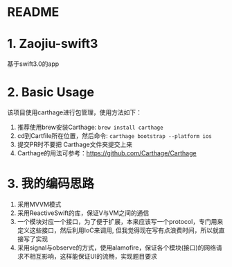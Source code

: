 # README

# 1. Zaojiu-swift3
基于swift3.0的app

# 2. Basic Usage
该项目使用carthage进行包管理，使用方法如下：

1. 推荐使用brew安装Carthage: `brew install carthage`
2. cd到Cartfile所在位置，然后命令:  `carthage bootstrap --platform ios`
3. 提交PR时不要把 Carthage文件夹提交上来
4. Carthage的用法可参考：https://github.com/Carthage/Carthage

# 3. 我的编码思路
  1. 采用MVVM模式
  2. 采用ReactiveSwift的库，保证V与VM之间的通信
  3. 一个模块对应一个接口，为了便于扩展，本来应该写一个protocol，专门用来定义这些接口，然后利用IoC来调用, 但我觉得现在写有点浪费时间，所以就直接写了实现
  4. 采用signal与observe的方式，使用alamofire，保证各个模块(接口)的网络请求不相互影响，这样能保证UI的流畅，实现题目要求
